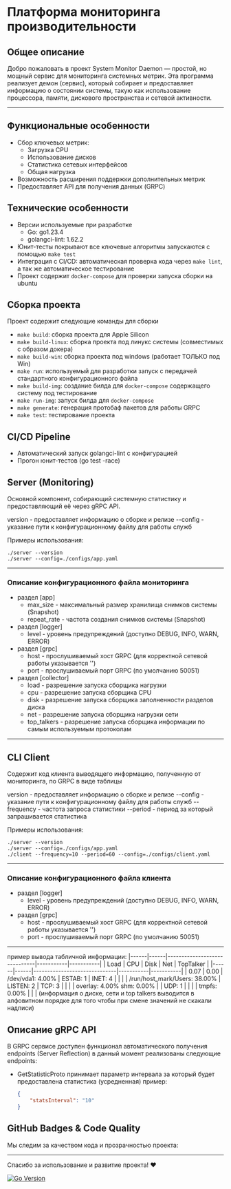 # Платформа мониторинга производительности

## Общее описание

Добро пожаловать в проект System Monitor Daemon  — простой, но мощный сервис для мониторинга системных метрик.
Эта программа реализует демон (сервис), который собирает и предоставляет информацию о состоянии системы, такую как использование процессора, памяти, дискового пространства и сетевой активности.

______

## Функциональные особенности

* Сбор ключевых метрик:
  - Загрузка CPU
  - Использование дисков
  - Статистика сетевых интерфейсов
  - Общая нагрузка
* Возможность расширения поддержки дополнительных метрик
* Предоставляет API для получения данных (GRPC)

## Технические особенности
* Версии используемые при разработке
  - Go: go1.23.4
  - golangci-lint: 1.62.2
* Юнит-тесты покрывают все ключевые алгоритмы запускаются с помощью `make test`
* Интеграция с CI/CD: автоматическая проверка кода через `make lint`, а так же автоматическое тестирование
* Проект содержит `docker-compose` для проверки запуска сборки на ubuntu 

## Сборка проекта

Проект содержит следующие команды для сборки 
- `make build`: сборка проекта для Apple Silicon
- `make build-linux`: сборка проекта под линукс системы (совместимых с образом докера)
- `make build-win`: сборка проекта под windows (работает ТОЛЬКО под Win)
- `make run`: используемый для разработки запуск с передачей стандартного конфигурационного файла
- `make build-img`: создание билда для `docker-compose` содержащего систему под тестирование
- `make run-img`: запуск билда для `docker-compose` 
- `make generate`: генерация протобаф пакетов для работы GRPC
- `make test`: тестирование проекта

## CI/CD Pipeline
* Автоматический запуск golangci-lint с конфигурацией 
* Прогон юнит-тестов (go test -race)

## Server (Monitoring)  
Основной компонент, собирающий системную статистику и предоставляющий её через gRPC API.

version - предоставляет информацию о сборке и релизе
--config - указание пути к конфигурационному файлу для работы служб

Примеры использования:
```
./server --version
./server --config=./configs/app.yaml
```

___
### Описание конфигурационного файла мониторинга
* раздел [app]
  - max_size - максимальный размер хранилища снимков системы (Snapshot)
  - repeat_rate - частота создания снимков системы (Snapshot)
* раздел [logger]
  - level - уровень предупреждений (доступно DEBUG, INFO, WARN, ERROR)
* раздел [grpc]
  - host - прослушиваемый хост GRPC (для корректной сетевой работы указывается '')
  - port - прослушиваемый порт GRPC (по умолчанию 50051)
* раздел [collector]
  - load - разрешение запуска сборщика нагрузки
  - cpu - разрешение запуска сборщика CPU
  - disk - разрешение запуска сборщика заполненности разделов диска
  - net - разрешение запуска сборщика нагрузки сети
  - top_talkers - разрешение запуска сборщика информации по самым используемым протоколам
___

## CLI Client
Содержит код клиента выводящего информацию, полученную от мониторинга, по GRPC в виде таблицы

version - предоставляет информацию о сборке и релизе
--config - указание пути к конфигурационному файлу для работы служб
--frequency - частота запроса статистики
--period - период за который запрашивается статистика

Примеры использования:
```
./server --version
./server --config=./configs/app.yaml
./client --frequency=10 --period=60 --config=./configs/client.yaml
```

___
### Описание конфигурационного файла клиента
* раздел [logger]
  - level - уровень предупреждений (доступно DEBUG, INFO, WARN, ERROR)
* раздел [grpc]
  - host - прослушиваемый хост GRPC (для корректной сетевой работы указывается '')
  - port - прослушиваемый порт GRPC (по умолчанию 50051)
___

пример вывода табличной информации:
|------|------|------------------------------|-----------|-----------|
| Load | CPU  |             Disk             |    Net    | TopTalker |
|------|------|------------------------------|-----------|-----------|
| 0.07 | 0.00 | /dev/vda1: 4.00%             | ESTAB: 1  | INET: 4   |
|      |      | /run/host_mark/Users: 38.00% | LISTEN: 2 | TCP: 3    |
|      |      | overlay: 4.00% shm: 0.00%    |           | UDP: 1    |
|      |      | tmpfs: 0.00%                 |           |           |
(информация о диске, сети и top talkers выводится в алфовитном порядке для того чтобы при смене значений не скакали надписи)


## Описание gRPC API
В GRPC сервисе доступен функционал автоматического получения endpoints (Server Reflection)
в данный момент реализованы следующие endpoints:
  - GetStatisticProto принимает параметр интервала за который будет предоставлена статистика (усредненная)
    пример:
    ```json
    {
        "statsInterval": "10"
    }
    ```
    
## GitHub Badges & Code Quality 

Мы следим за качеством кода и прозрачностью проекта: 

___
Спасибо за использование и развитие проекта! ❤️


[![Go Version](https://img.shields.io/badge/go-%3E%3D1.23-blue.svg )](https://go.dev/dl/ ) 
